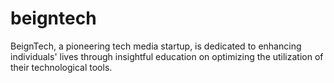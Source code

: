# beigntech
BeignTech, a pioneering tech media startup, is dedicated to enhancing individuals' lives through insightful education on optimizing the utilization of their technological tools.
